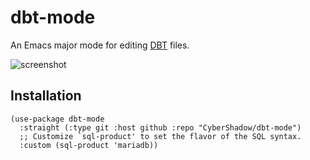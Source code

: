# dbt-mode

An Emacs major mode for editing [DBT](https://www.getdbt.com/) files.

![screenshot](https://user-images.githubusercontent.com/160894/128073665-24f98854-04a8-49ef-91d5-8517d8eddf52.png)

## Installation

```emacs-lisp
(use-package dbt-mode
  :straight (:type git :host github :repo "CyberShadow/dbt-mode")
  ;; Customize `sql-product' to set the flavor of the SQL syntax.
  :custom (sql-product 'mariadb))
```
